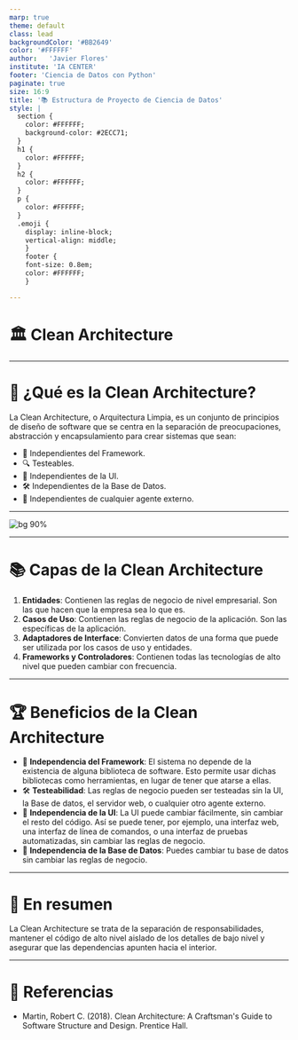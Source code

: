 ```yaml
---
marp: true
theme: default
class: lead
backgroundColor: '#BB2649'
color: '#FFFFFF'
author:   'Javier Flores'
institute: 'IA CENTER'
footer: 'Ciencia de Datos con Python'
paginate: true
size: 16:9
title: '📚 Estructura de Proyecto de Ciencia de Datos'
style: |
  section {
    color: #FFFFFF;
    background-color: #2ECC71;
  }
  h1 {
    color: #FFFFFF;
  }
  h2 {
    color: #FFFFFF;
  }
  p {
    color: #FFFFFF;
  }
  .emoji {
    display: inline-block;
    vertical-align: middle;
    }
    footer {
    font-size: 0.8em;
    color: #FFFFFF;
    }

---
```


# 🏛️ Clean Architecture
---

# 🤔 ¿Qué es la Clean Architecture?

La Clean Architecture, o Arquitectura Limpia, es un conjunto de principios de diseño de software que se centra en la separación de preocupaciones, abstracción y encapsulamiento para crear sistemas que sean:
- 🔄 Independientes del Framework.
- 🔍 Testeables.
- 🚀 Independientes de la UI.
- 🛠️ Independientes de la Base de Datos.
- 🔄 Independientes de cualquier agente externo.

---


![bg 90%](https://miro.medium.com/v2/resize:fit:800/1*aIIRwRukVQ8a1ZQtKjYr2A.png)

---
# 📚 Capas de la Clean Architecture

1. **Entidades**: Contienen las reglas de negocio de nivel empresarial. Son las que hacen que la empresa sea lo que es.
2. **Casos de Uso**: Contienen las reglas de negocio de la aplicación. Son las específicas de la aplicación.
3. **Adaptadores de Interface**: Convierten datos de una forma que puede ser utilizada por los casos de uso y entidades.
4. **Frameworks y Controladores**: Contienen todas las tecnologías de alto nivel que pueden cambiar con frecuencia.

---

# 🏆 Beneficios de la Clean Architecture

- 🔄 **Independencia del Framework**: El sistema no depende de la existencia de alguna biblioteca de software. Esto permite usar dichas bibliotecas como herramientas, en lugar de tener que atarse a ellas.
- 🛠️ **Testeabilidad**: Las reglas de negocio pueden ser testeadas sin la UI, la Base de datos, el servidor web, o cualquier otro agente externo.
- 🔄 **Independencia de la UI**: La UI puede cambiar fácilmente, sin cambiar el resto del código. Así se puede tener, por ejemplo, una interfaz web, una interfaz de línea de comandos, o una interfaz de pruebas automatizadas, sin cambiar las reglas de negocio.
- 🔄 **Independencia de la Base de Datos**: Puedes cambiar tu base de datos sin cambiar las reglas de negocio.


---

# 🎯 En resumen

La Clean Architecture se trata de la separación de responsabilidades, mantener el código de alto nivel aislado de los detalles de bajo nivel y asegurar que las dependencias apunten hacia el interior.

---

# 📝 Referencias

- Martin, Robert C. (2018). Clean Architecture: A Craftsman's Guide to Software Structure and Design. Prentice Hall.
